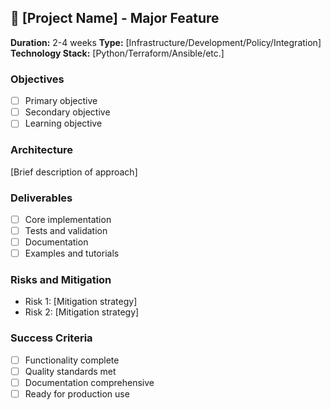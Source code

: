 ## 🚀 [Project Name] - Major Feature

**Duration:** 2-4 weeks
**Type:** [Infrastructure/Development/Policy/Integration]
**Technology Stack:** [Python/Terraform/Ansible/etc.]

### Objectives
- [ ] Primary objective
- [ ] Secondary objective
- [ ] Learning objective

### Architecture
[Brief description of approach]

### Deliverables
- [ ] Core implementation
- [ ] Tests and validation
- [ ] Documentation
- [ ] Examples and tutorials

### Risks and Mitigation
- Risk 1: [Mitigation strategy]
- Risk 2: [Mitigation strategy]

### Success Criteria
- [ ] Functionality complete
- [ ] Quality standards met
- [ ] Documentation comprehensive
- [ ] Ready for production use
